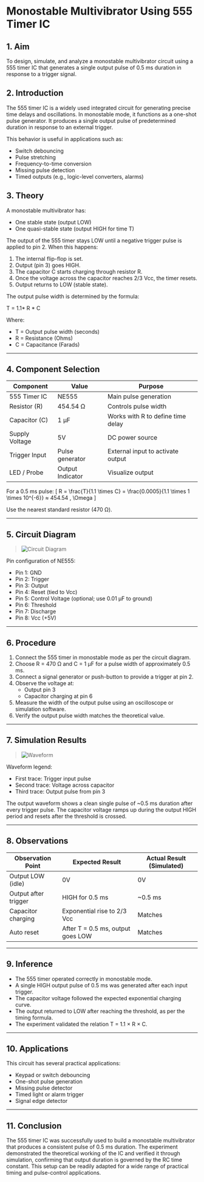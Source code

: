 # Monostable Multivibrator Using 555 Timer IC

## 1. Aim

To design, simulate, and analyze a monostable multivibrator circuit using a 555 timer IC that generates a single output pulse of 0.5 ms duration in response to a trigger signal.



## 2. Introduction

The 555 timer IC is a widely used integrated circuit for generating precise time delays and oscillations. In monostable mode, it functions as a one-shot pulse generator. It produces a single output pulse of predetermined duration in response to an external trigger.

This behavior is useful in applications such as:
- Switch debouncing
- Pulse stretching
- Frequency-to-time conversion
- Missing pulse detection
- Timed outputs (e.g., logic-level converters, alarms)



## 3. Theory

A monostable multivibrator has:
- One stable state (output LOW)
- One quasi-stable state (output HIGH for time T)

The output of the 555 timer stays LOW until a negative trigger pulse is applied to pin 2. When this happens:
1. The internal flip-flop is set.
2. Output (pin 3) goes HIGH.
3. The capacitor C starts charging through resistor R.
4. Once the voltage across the capacitor reaches 2/3 Vcc, the timer resets.
5. Output returns to LOW (stable state).

The output pulse width is determined by the formula:


T = 1.1* R * C


Where:
- T = Output pulse width (seconds)
- R = Resistance (Ohms)
- C = Capacitance (Farads)

---

## 4. Component Selection

| Component        | Value             | Purpose                             |
|------------------|-------------------|-------------------------------------|
| 555 Timer IC     | NE555             | Main pulse generation               |
| Resistor (R)     | 454.54 Ω          | Controls pulse width                |
| Capacitor (C)    | 1 µF              | Works with R to define time delay   |
| Supply Voltage   | 5V                | DC power source                     |
| Trigger Input    | Pulse generator   | External input to activate output   |
| LED / Probe      | Output Indicator  | Visualize output                    |

For a 0.5 ms pulse:
\[
R = \frac{T}{1.1 \times C} = \frac{0.0005}{1.1 \times 1 \times 10^{-6}} ≈ 454.54 \, \Omega
\]

Use the nearest standard resistor (470 Ω).

---

## 5. Circuit Diagram

> ![Circuit Diagram](https://github.com/user-attachments/assets/f09d2014-f234-4cf1-947f-79f882f99862)

Pin configuration of NE555:
- Pin 1: GND
- Pin 2: Trigger
- Pin 3: Output
- Pin 4: Reset (tied to Vcc)
- Pin 5: Control Voltage (optional; use 0.01 µF to ground)
- Pin 6: Threshold
- Pin 7: Discharge
- Pin 8: Vcc (+5V)

---

## 6. Procedure

1. Connect the 555 timer in monostable mode as per the circuit diagram.
2. Choose R = 470 Ω and C = 1 µF for a pulse width of approximately 0.5 ms.
3. Connect a signal generator or push-button to provide a trigger at pin 2.
4. Observe the voltage at:
   - Output pin 3
   - Capacitor charging at pin 6
5. Measure the width of the output pulse using an oscilloscope or simulation software.
6. Verify the output pulse width matches the theoretical value.

---

## 7. Simulation Results

> ![Waveform](https://github.com/user-attachments/assets/141243cc-a94a-4485-b145-532742e47138)

Waveform legend:
- First trace: Trigger input pulse
- Second trace: Voltage across capacitor
- Third trace: Output pulse from pin 3

The output waveform shows a clean single pulse of ~0.5 ms duration after every trigger pulse. The capacitor voltage ramps up during the output HIGH period and resets after the threshold is crossed.

---

## 8. Observations

| Observation Point     | Expected Result                      | Actual Result (Simulated) |
|------------------------|--------------------------------------|---------------------------|
| Output LOW (idle)      | 0V                                   | 0V                        |
| Output after trigger   | HIGH for 0.5 ms                      | ~0.5 ms                   |
| Capacitor charging     | Exponential rise to 2/3 Vcc          | Matches                   |
| Auto reset             | After T = 0.5 ms, output goes LOW    | Matches                   |

---

## 9. Inference

- The 555 timer operated correctly in monostable mode.
- A single HIGH output pulse of 0.5 ms was generated after each input trigger.
- The capacitor voltage followed the expected exponential charging curve.
- The output returned to LOW after reaching the threshold, as per the timing formula.
- The experiment validated the relation T = 1.1 × R × C.

---

## 10. Applications

This circuit has several practical applications:
- Keypad or switch debouncing
- One-shot pulse generation
- Missing pulse detector
- Timed light or alarm trigger
- Signal edge detector

---

## 11. Conclusion

The 555 timer IC was successfully used to build a monostable multivibrator that produces a consistent pulse of 0.5 ms duration. The experiment demonstrated the theoretical working of the IC and verified it through simulation, confirming that output duration is governed by the RC time constant. This setup can be readily adapted for a wide range of practical timing and pulse-control applications.



